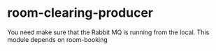 # room-clearing-producer
You need make sure that the Rabbit MQ is running from the local. This module depends on room-booking



